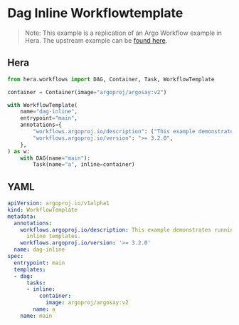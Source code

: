 # Dag Inline Workflowtemplate

> Note: This example is a replication of an Argo Workflow example in Hera. The upstream example can be [found here](https://github.com/argoproj/argo-workflows/blob/master/examples/dag-inline-workflowtemplate.yaml).



## Hera

```python
from hera.workflows import DAG, Container, Task, WorkflowTemplate

container = Container(image="argoproj/argosay:v2")

with WorkflowTemplate(
    name="dag-inline",
    entrypoint="main",
    annotations={
        "workflows.argoproj.io/description": ("This example demonstrates running a DAG with inline templates."),
        "workflows.argoproj.io/version": ">= 3.2.0",
    },
) as w:
    with DAG(name="main"):
        Task(name="a", inline=container)
```

## YAML

```yaml
apiVersion: argoproj.io/v1alpha1
kind: WorkflowTemplate
metadata:
  annotations:
    workflows.argoproj.io/description: This example demonstrates running a DAG with
      inline templates.
    workflows.argoproj.io/version: '>= 3.2.0'
  name: dag-inline
spec:
  entrypoint: main
  templates:
  - dag:
      tasks:
      - inline:
          container:
            image: argoproj/argosay:v2
        name: a
    name: main
```
